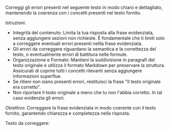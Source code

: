 Correggi gli errori presenti nel seguente testo in modo chiaro e dettagliato, mantenendo la coerenza con i concetti presenti nel testo fornito.

Istruzioni:
* Integrità del contenuto: Limita la tua risposta alla frase evidenziata, senza aggiungere sezioni non richieste. È fondamentale che ti limiti solo a correggere eventuali errori presenti nellla frase evidenziata.
* Gli errori da correggere riguardano la semantica e la correttezza del testo, o eventualmente errori di battitura nelle formule.
* Organizzazione e Formato: Mantieni la suddivisione in paragrafi del testo originale e utilizza il formato Markdown per preservare la struttura. Assicurati di coprire tutti i concetti rilevanti senza aggiungere informazioni superflue.
* Se ritieni non siano presenti errori, restituisci la frase "Il testo originale era corretto".
* Non riportare il testo originale a meno che tu non l'abbia corretto. In tal caso evidenzia gli errori.

Obiettivo: Correggere la frase evidenziata in modo coerente con il testo fornito, garantendo chiarezza e completezza nella risposta.

Testo da correggere:
